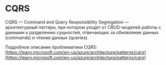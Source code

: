 # CQRS

CQRS — Command and Query Responsibility Segregation — архитектурный паттерн, при котором уходят от CRUD-моделей работы с данными к разделению сущностей, отвечающих за обновление данных (commands) и чтение данных (queries).

Подробное описание проблематики CQRS: [https://learn.microsoft.com/en-us/azure/architecture/patterns/cqrs](https://learn.microsoft.com/en-us/azure/architecture/patterns/cqrs)
